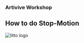 
### Artivive Workshop
## How to do Stop-Motion


![litto logo](http://litto.work/img/logo.png "litto.eu")
